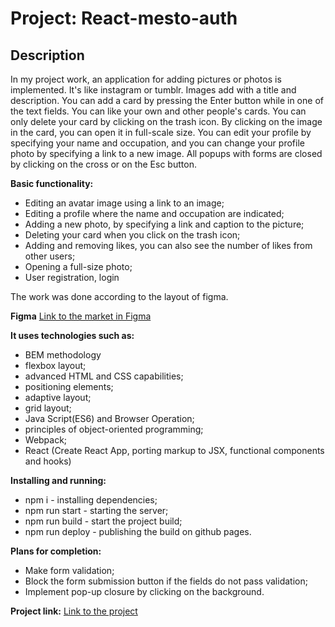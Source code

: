# Project: React-mesto-auth

## Description

In my project work, an application for adding pictures or photos is implemented. It's like instagram or tumblr. Images add with a title and description. You can add a card by pressing the Enter button while in one of the text fields. You can like your own and other people's cards. You can only delete your card by clicking on the trash icon. By clicking on the image in the card, you can open it in full-scale size. You can edit your profile by specifying your name and occupation, and you can change your profile photo by specifying a link to a new image. All popups with forms are closed by clicking on the cross or on the Esc button.

**Basic functionality:**

- Editing an avatar image using a link to an image;
- Editing a profile where the name and occupation are indicated;
- Adding a new photo, by specifying a link and caption to the picture;
- Deleting your card when you click on the trash icon;
- Adding and removing likes, you can also see the number of likes from other users;
- Opening a full-size photo;
- User registration, login

The work was done according to the layout of figma.

**Figma**
[Link to the market in Figma](https://www.figma.com/file/5H3gsn5lIGPwzBPby9jAOo/JavaScript.-Sprint-12)

**It uses technologies such as:**

- BEM methodology
- flexbox layout;
- advanced HTML and CSS capabilities;
- positioning elements;
- adaptive layout;
- grid layout;
- Java Script(ES6) and Browser Operation;
- principles of object-oriented programming;
- Webpack;
- React (Create React App, porting markup to JSX, functional components and hooks)

**Installing and running:**

- npm i - installing dependencies;
- npm run start - starting the server;
- npm run build - start the project build;
- npm run deploy - publishing the build on github pages.

**Plans for completion:**

- Make form validation;
- Block the form submission button if the fields do not pass validation;
- Implement pop-up closure by clicking on the background.

**Project link:**
[Link to the project](https://ksenia-frants.github.io/react-mesto-auth/)
